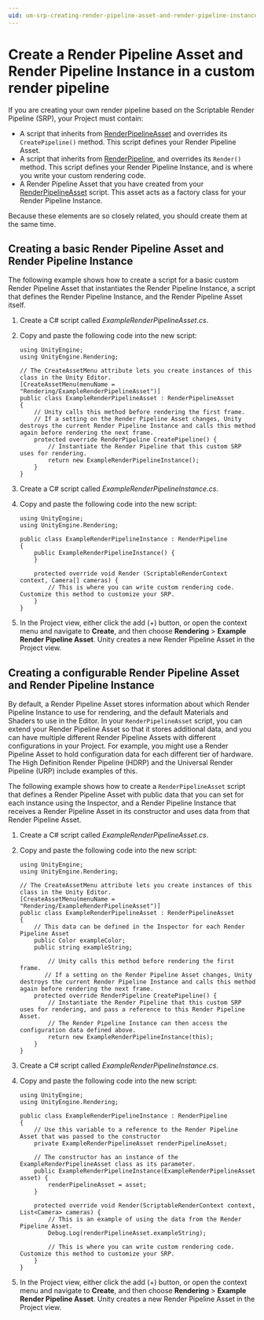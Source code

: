 ```yaml
---
uid: um-srp-creating-render-pipeline-asset-and-render-pipeline-instance
---
```


# Create a Render Pipeline Asset and Render Pipeline Instance in a custom render pipeline

If you are creating your own render pipeline based on the Scriptable Render Pipeline (SRP), your Project must contain:

* A script that inherits from [RenderPipelineAsset](xref:UnityEngine.Rendering.RenderPipelineAsset) and overrides its `CreatePipeline()` method. This script defines your Render Pipeline Asset.
* A script that inherits from [RenderPipeline](xref:UnityEngine.Rendering.RenderPipeline), and overrides its `Render()` method. This script defines your Render Pipeline Instance, and is where you write your custom rendering code.
* A Render Pipeline Asset that you have created from your [RenderPipelineAsset](xref:UnityEngine.Rendering.RenderPipelineAsset) script. This asset acts as a factory class for your Render Pipeline Instance.

Because these elements are so closely related, you should create them at the same time.

## Creating a basic Render Pipeline Asset and Render Pipeline Instance

The following example shows how to create a script for a basic custom Render Pipeline Asset that instantiates the Render Pipeline Instance, a script that defines the Render Pipeline Instance, and the Render Pipeline Asset itself.

1. Create a C# script called _ExampleRenderPipelineAsset.cs_.

2. Copy and paste the following code into the new script:

    ```lang-csharp
    using UnityEngine;
    using UnityEngine.Rendering;
    
    // The CreateAssetMenu attribute lets you create instances of this class in the Unity Editor.
    [CreateAssetMenu(menuName = "Rendering/ExampleRenderPipelineAsset")]
    public class ExampleRenderPipelineAsset : RenderPipelineAsset
    {
        // Unity calls this method before rendering the first frame.
        // If a setting on the Render Pipeline Asset changes, Unity destroys the current Render Pipeline Instance and calls this method again before rendering the next frame.
        protected override RenderPipeline CreatePipeline() {
            // Instantiate the Render Pipeline that this custom SRP uses for rendering.
            return new ExampleRenderPipelineInstance();
        }
    }
    ```

3. Create a C# script called _ExampleRenderPipelineInstance.cs_.

4. Copy and paste the following code into the new script:


    ```lang-csharp
    using UnityEngine;
    using UnityEngine.Rendering;
    
    public class ExampleRenderPipelineInstance : RenderPipeline
    {
        public ExampleRenderPipelineInstance() {
        }
    
        protected override void Render (ScriptableRenderContext context, Camera[] cameras) {
            // This is where you can write custom rendering code. Customize this method to customize your SRP.
        }
    }
    ```

5. In the Project view, either click the add (+) button, or open the context menu and navigate to  **Create**, and then choose **Rendering** > **Example Render Pipeline Asset**. Unity creates a new Render Pipeline Asset in the Project view.

## Creating a configurable Render Pipeline Asset and Render Pipeline Instance

By default, a Render Pipeline Asset stores information about which Render Pipeline Instance to use for rendering, and the default Materials and Shaders to use in the Editor. In your `RenderPipelineAsset` script, you can extend your Render Pipeline Asset so that it stores additional data, and you can have multiple different Render Pipeline Assets with different configurations in your Project. For example, you might use a Render Pipeline Asset to hold configuration data for each different tier of hardware. The High Definition Render Pipeline (HDRP) and the Universal Render Pipeline (URP) include examples of this.

The following example shows how to create a `RenderPipelineAsset` script that defines a Render Pipeline Asset with public data that you can set for each instance using the Inspector, and a Render Pipeline Instance that receives a Render Pipeline Asset in its constructor and uses data from that Render Pipeline Asset.

1. Create a C# script called _ExampleRenderPipelineAsset.cs_.

2. Copy and paste the following code into the new script:

    ```lang-csharp
    using UnityEngine;
    using UnityEngine.Rendering;
    
    // The CreateAssetMenu attribute lets you create instances of this class in the Unity Editor.
    [CreateAssetMenu(menuName = "Rendering/ExampleRenderPipelineAsset")]
    public class ExampleRenderPipelineAsset : RenderPipelineAsset
    {
        // This data can be defined in the Inspector for each Render Pipeline Asset
        public Color exampleColor;
        public string exampleString;
    
            // Unity calls this method before rendering the first frame.
           // If a setting on the Render Pipeline Asset changes, Unity destroys the current Render Pipeline Instance and calls this method again before rendering the next frame.
        protected override RenderPipeline CreatePipeline() {
            // Instantiate the Render Pipeline that this custom SRP uses for rendering, and pass a reference to this Render Pipeline Asset.
            // The Render Pipeline Instance can then access the configuration data defined above.
            return new ExampleRenderPipelineInstance(this);
        }
    }
    ```

3. Create a C# script called _ExampleRenderPipelineInstance.cs_.

4. Copy and paste the following code into the new script:

    ```lang-csharp
    using UnityEngine;
    using UnityEngine.Rendering;
    
    public class ExampleRenderPipelineInstance : RenderPipeline
    {
        // Use this variable to a reference to the Render Pipeline Asset that was passed to the constructor
        private ExampleRenderPipelineAsset renderPipelineAsset;
    
        // The constructor has an instance of the ExampleRenderPipelineAsset class as its parameter.
        public ExampleRenderPipelineInstance(ExampleRenderPipelineAsset asset) {
            renderPipelineAsset = asset;
        }
    
        protected override void Render(ScriptableRenderContext context, List<Camera> cameras) {
            // This is an example of using the data from the Render Pipeline Asset.
            Debug.Log(renderPipelineAsset.exampleString);
            
            // This is where you can write custom rendering code. Customize this method to customize your SRP.
        }
    }

    ```

5. In the Project view, either click the add (+) button, or open the context menu and navigate to  **Create**, and then choose **Rendering** > **Example Render Pipeline Asset**. Unity creates a new Render Pipeline Asset in the Project view.